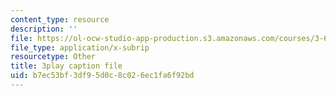 ```yaml
---
content_type: resource
description: ''
file: https://ol-ocw-studio-app-production.s3.amazonaws.com/courses/3-60-symmetry-structure-and-tensor-properties-of-materials-fall-2005/b7ec53bf3df95d0c8c026ec1fa6f92bd_I0vEDYqXLeg.vtt
file_type: application/x-subrip
resourcetype: Other
title: 3play caption file
uid: b7ec53bf-3df9-5d0c-8c02-6ec1fa6f92bd
---
```

